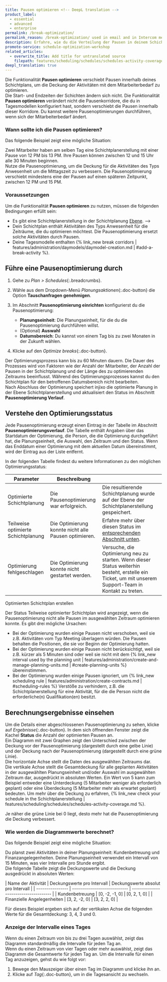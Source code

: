 ```yaml
---
title: Pausen optimieren <!-- DeepL translation -->
product_label:
  - essential
  - advanced
  - enterprise
permalink: /break-optimization/
permalink_reason: /break-optimization/ used in email and in Intercom message
description: Erfahre, wie du die Verteilung der Pausen in deinem Schichtplan optimieren kannst, um die Deckung zu verbessern. <!-- DeepL translation -->
promote-service: schedule-optimization-workshop
related_articles:
  - overwrite_title: Add title for untranslated source
    filepath: features/scheduling/schedules/schedules-activity-coverage.md
deepl_translation: true
---
```


Die Funktionalität **Pausen optimieren** verschiebt Pausen innerhalb deines Schichtplans, um die Deckung der Aktivitäten mit dem Mitarbeiterbedarf zu optimieren.<br> <!-- DeepL translation -->
Die Start- und Endzeiten der Schichten ändern sich nicht. Die Funktionalität **Pausen optimieren** verändert nicht die Pausenkorridore, die du in Tagesmodellen konfiguriert hast, sondern verschiebt die Pausen innerhalb dieser Korridore. Du kannst weitere Pausenoptimierungen durchführen, wenn sich der Mitarbeiterbedarf ändert. <!-- DeepL translation -->

### Wann sollte ich die Pausen optimieren? <!-- DeepL translation -->

Das folgende Beispiel zeigt eine mögliche Situation: <!-- TM 100 -->

Zwei Mitarbeiter haben am selben Tag eine Schichtplanerstellung mit einer Pause von 12&nbsp;PM bis 13&nbsp;PM. Ihre Pausen können zwischen 12 und 15 Uhr alle 30 Minuten beginnen.<br> <!-- DeepL translation -->
Nutze die Pausenoptimierung, um die Deckung für die Aktivitäten des Typs Anwesenheit um die Mittagszeit zu verbessern. Die Pausenoptimierung verschiebt mindestens eine der Pausen auf einen späteren Zeitpunkt, zwischen 12&nbsp;PM und 15&nbsp;PM. <!-- DeepL translation -->

### Voraussetzungen <!-- TM 100 -->

Um die Funktionalität **Pausen optimieren** zu nutzen, müssen die folgenden Bedingungen erfüllt sein: <!-- DeepL translation -->

- Es gibt eine Schichtplanerstellung in der Schichtplanung [Ebene](/glossary/overview/#level). <!-- Link zu den Ebenen hinzufügen, sobald er überarbeitet wurde https://help.injixo.com/tips-on-shift-center-usage#tip-9-working-with-different-levels --> --> <!-- DeepL translation -->
- Dein Schichtplan enthält Aktivitäten des Typs Anwesenheit für die Zeiträume, die du optimieren möchtest. Die Pausenoptimierung ersetzt solche Aktivitäten durch Pausen. <!-- DeepL translation -->
- Deine Tagesmodelle enthalten {% link_new break corridors | features/administration/daymodels/daymodel-creation.md | #add-a-break-activity %}. <!-- DeepL translation -->

## Führe eine Pausenoptimierung durch <!-- DeepL translation -->

1. Gehe zu _Plan > Schedules_{:.breadcrumbs}. <!-- TM 100 -->
2. Wähle aus dem Dropdown-Menü _Planungsaktionen_{:.doc-button} die Option **Tauschanfragen genehmigen**. <!-- TM 73 -->
3. Im Abschnitt **Pausenoptimierung einrichten** konfigurierst du die Pausenoptimierung: <!-- DeepL translation -->

   - **Planungseinheit**: Die Planungseinheit, für die du die Pausenoptimierung durchführen willst. <!-- DeepL translation -->
   - (Optional) **Auswahl** <!-- DeepL translation -->
   - **Datumsbereich**: Du kannst von einem Tag bis zu zwei Monaten in der Zukunft wählen. <!-- DeepL translation -->
   <!-- do NOT explain feature-flag-based *Use Smart Optimization* checkbox-->

4. Klicke auf den _Optimize breaks_{:.doc-button}. <!-- wird nicht als JobProcessor Job behandelt --> <!-- DeepL translation -->

Der Optimierungsprozess kann bis zu 60&nbsp;Minuten dauern. Die Dauer des Prozesses wird von Faktoren wie der Anzahl der Mitarbeiter, der Anzahl der Pausen in der Schichtplanung und der Länge des zu optimierenden Zeitraums beeinflusst. <!-- Die Funktionalität **Pausen optimieren** verwendet die beste Lösung, die während des Optimierungsprozesses gefunden wurde - wie würde sie sonst funktionieren? ist das notwendig? --> <!-- DeepL translation -->
Während des Optimierungsprozesses kannst du den Schichtplan für den betroffenen Datumsbereich nicht bearbeiten.<br>Nach Abschluss der Optimierung speichert injixo die optimierte Planung in der Ebene Schichtplanerstellung<!-- füge den Link zum Artikel Ebenen https://help.injixo.com/tips-on-shift-center-usage#tip-9-working-with-different-levels hinzu, nachdem er aktualisiert wurde --> und aktualisiert den Status im Abschnitt **Pausenoptimierung Verlauf**. <!-- DeepL translation -->

## Verstehe den Optimierungsstatus <!-- DeepL translation -->

Jede Pausenoptimierung erzeugt einen Eintrag in der Tabelle im Abschnitt **Pausenoptimierungsverlauf**. Die Tabelle enthält Angaben über das Startdatum der Optimierung, die Person, die die Optimierung durchgeführt hat, die Planungseinheit, die Auswahl, den Zeitraum und den Status. Wenn das Enddatum einer Optimierung mit dem aktuellen Datum übereinstimmt, wird der Eintrag aus der Liste entfernt. <!-- DeepL translation -->

In der folgenden Tabelle findest du weitere Informationen zu den möglichen Optimierungsstatus: <!-- DeepL translation -->

| Parameter | Beschreibung | <!-- TM 78 -->
| ------------------------- | ----------------------------------------------- | ------------------------------------------------------------------------------------------------------ |
| Optimierte Schichtplanung | Die Pausenoptimierung war erfolgreich.          | Die resultierende Schichtplanung wurde auf der Ebene der Schichtplanerstellung gespeichert.                                                | <!-- DeepL translation -->
| Teilweise optimierte Schichtplanung | Die Optimierung konnte nicht alle Pausen optimieren. | Erfahre mehr über diesen Status im [entsprechenden Abschnitt unten](#partly-optimized-schedule).             | <!-- DeepL translation -->
| Optimierung fehlgeschlagen | Die Optimierung konnte nicht gestartet werden.          | Versuche, die Optimierung neu zu starten. Wenn dieser Status weiterhin besteht, erstelle ein Ticket, um mit unserem Support-Team in Kontakt zu treten. | <!-- DeepL translation -->

Optimierten Schichtplan erstellen <!-- TM 66 -->

<!-- Do not change this heading: /break-optimizations#partly-optimized-schedule is used within the break optimization UI -->

Der Status Teilweise optimierter Schichtplan wird angezeigt, wenn die Pausenoptimierung nicht alle Pausen im ausgewählten Zeitraum optimieren konnte. Es gibt drei mögliche Ursachen: <!-- DeepL translation -->

- Bei der Optimierung wurden einige Pausen nicht verschoben, weil sie z.B. Aktivitäten vom Typ Meeting überlagern würden. Die Pausen behalten die Positionen, die sie vor Beginn der Optimierung hatten. <!-- DeepL translation -->
- Bei der Optimierung wurden einige Pausen nicht berücksichtigt, weil sie z.B. kürzer als 5 Minuten sind oder weil sie nicht mit dem {% link_new interval used by the planning unit | features/administration/create-and-manage-planning-units.md | #create-planning-units %} übereinstimmen. <!-- DeepL translation -->
- Bei der Optimierung wurden einige Pausen ignoriert, um {% link_new scheduling rule | features/administration/create-contracts.md | #scheduling-rules %} Verstöße zu verhindern, z.B. die Schichtplanerstellung für eine Aktivität, für die die Person nicht die erforderliche(n) Qualifikation(en) besitzt. <!-- DeepL translation -->

## Berechnungsergebnisse einsehen <!-- TM 77 -->

Um die Details einer abgeschlossenen Pausenoptimierung zu sehen, klicke auf _Ergebnisse_{:.doc-button}. <!-- DeepL translation -->
In dem sich öffnenden Fenster zeigt die Kachel **Status** die Anzahl der optimierten Pausen an.<br> <!-- DeepL translation -->
Ein Diagramm mit zwei Graphen zeigt den Unterschied zwischen der Deckung vor der Pausenoptimierung (dargestellt durch eine gelbe Linie) und der Deckung nach der Pausenoptimierung (dargestellt durch eine grüne Linie).<br> <!-- DeepL translation -->
Die horizontale Achse stellt die Daten des ausgewählten Zeitraums dar.<br> <!-- DeepL translation -->
Die vertikale Achse stellt die Gesamtdeckung für alle geplanten Aktivitäten in der ausgewählten Planungseinheit und/oder Auswahl im ausgewählten Zeitraum dar, ausgedrückt in absoluten Werten. Ein Wert von 5 kann zum Beispiel entweder eine Unterdeckung (5 Mitarbeiter weniger als erforderlich geplant) oder eine Überdeckung (5 Mitarbeiter mehr als erwartet geplant) bedeuten. Um mehr über die Deckung zu erfahren, {% link_new check your schedule in the Schichtplanerstellung | features/scheduling/schedules/schedules-activity-coverage.md %}.<br> <!-- DeepL translation -->

<!-- From this sentence on, we need to change the information about coverage and the graph. "Perfect coverage" is not a term that has any meaning, see: https://ivx.slack.com/archives/C9Y6W10NS/p1691742308844969?thread_ts=1690371315.535319&cid=C9Y6W10NS. The graph label on the y-axis is also very confusing, "coverage - Total deviation from 0. It does not display clearly what is the value in the graph. The deviation is just the absolute value between the real coverage and the optimized coverage. -->

Je näher die grüne Linie bei 0 liegt, desto mehr hat die Pausenoptimierung die Deckung verbessert. <!-- DeepL translation -->

### Wie werden die Diagrammwerte berechnet? <!-- DeepL translation -->

Das folgende Beispiel zeigt eine mögliche Situation: <!-- TM 100 -->

Du planst zwei Aktivitäten in deiner Planungseinheit: Kundenbetreuung und Finanzangelegenheiten. Deine Planungseinheit verwendet ein Intervall von 15&nbsp;Minuten, was vier Intervalle pro Stunde ergibt.<br>Die folgende Tabelle zeigt die Deckungswerte und die Deckung ausgedrückt in absoluten Werten: <!-- DeepL translation -->

<!-- left-align table -->
<style>
table { <!-- TM 100 -->
   margin-left: 0px; <!-- TM 100 -->
}
</style> <!-- TM 100 -->

| Name der Aktivität | Deckungswerte pro Intervall | Deckungswerte absolut pro Intervall | <!-- DeepL translation -->
| ---------------- | ---------------------------- | ------------------------------------- |
| Kundenbetreuung | [0, -2, -1, 0] | [0, 2, 1, 0] | <!-- DeepL translation -->
| Finanzielle Angelegenheiten | [3, 2, -2, 0] | [3, 2, 2, 0] | <!-- DeepL translation -->

Für dieses Beispiel ergeben sich auf der vertikalen Achse die folgenden Werte für die Gesamtdeckung: 3, 4, 3 und 0. <!-- DeepL translation -->

### Anzeige der Intervalle eines Tages <!-- DeepL translation -->

Wenn du einen Zeitraum von bis zu drei Tagen auswählst, zeigt das Diagramm standardmäßig die Intervalle für jeden Tag an.<br> <!-- DeepL translation -->
Wenn du einen Zeitraum von vier Tagen oder mehr auswählst, zeigt das Diagramm die Gesamtwerte für jeden Tag an. Um die Intervalle für einen Tag anzuzeigen, gehst du wie folgt vor: <!-- DeepL translation -->

1. Bewege den Mauszeiger über einen Tag im Diagramm und klicke ihn an. <!-- DeepL translation -->
2. Klicke auf _Tag_{:.doc-button}, um in die Tagesansicht zu wechseln. <!-- TM 68 -->
